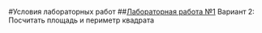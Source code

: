 #Условия лабораторных работ
##[Лабораторная работа №1](https://drive.google.com/open?id=1MLWgB21iejfOg5bdIvQXvwwff42bHX08)
Вариант 2: Посчитать площадь и периметр квадрата
